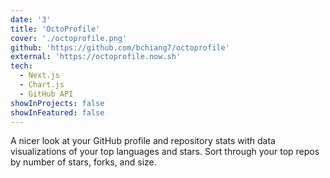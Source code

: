 ```yaml
---
date: '3'
title: 'OctoProfile'
cover: './octoprofile.png'
github: 'https://github.com/bchiang7/octoprofile'
external: 'https://octoprofile.now.sh'
tech:
  - Next.js
  - Chart.js
  - GitHub API
showInProjects: false
showInFeatured: false
---
```


A nicer look at your GitHub profile and repository stats with data visualizations of your top languages and stars. Sort through your top repos by number of stars, forks, and size.
